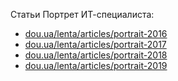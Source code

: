 Статьи Портрет ИТ-специалиста:
 * [dou.ua/lenta/articles/portrait-2016](https://dou.ua/lenta/articles/portrait-2016/)
 * [dou.ua/lenta/articles/portrait-2017](https://dou.ua/lenta/articles/portrait-2017/)
 * [dou.ua/lenta/articles/portrait-2018](https://dou.ua/lenta/articles/portrait-2018/)
 * [dou.ua/lenta/articles/portrait-2019](https://dou.ua/lenta/articles/portrait-2019/)

